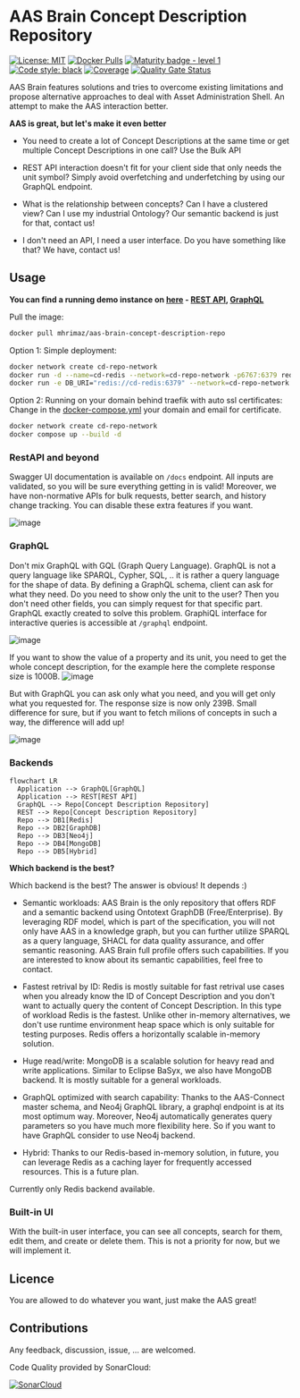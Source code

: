 # AAS Brain Concept Description Repository

[![License: MIT](https://img.shields.io/badge/License-MIT-yellow.svg)](https://opensource.org/licenses/MIT) [![Docker Pulls](https://img.shields.io/docker/pulls/mhrimaz/aas-brain-concept-description-repo?logo=docker)](https://hub.docker.com/r/mhrimaz/aas-brain-concept-description-repo)
 [![Maturity badge - level 1](https://img.shields.io/badge/Maturity-Level%201%20--%20New%20Project-yellow.svg)](https://github.com/tophat/getting-started/blob/master/scorecard.md) [![Code style: black](https://img.shields.io/badge/code%20style-black-000000.svg)](https://github.com/psf/black) [![Coverage](https://sonarcloud.io/api/project_badges/measure?project=mhrimaz_aasbrain-concept-description-repo&metric=coverage)](https://sonarcloud.io/summary/new_code?id=mhrimaz_aasbrain-concept-description-repo) [![Quality Gate Status](https://sonarcloud.io/api/project_badges/measure?project=mhrimaz_aasbrain-concept-description-repo&metric=alert_status)](https://sonarcloud.io/summary/new_code?id=mhrimaz_aasbrain-concept-description-repo) 


AAS Brain features solutions and tries to overcome existing limitations and propose alternative approaches to deal with Asset Administration Shell. An attempt to make the AAS interaction better. 

**AAS is great, but let's make it even better**

- You need to create a lot of Concept Descriptions at the same time or get multiple Concept Descriptions in one call? Use the Bulk API

- REST API interaction doesn't fit for your client side that only needs the unit symbol? Simply avoid overfetching and underfetching by using our GraphQL endpoint. 

- What is the relationship between concepts? Can I have a clustered view? Can I use my industrial Ontology? Our semantic backend is just for that, contact us!

- I don't need an API, I need a user interface. Do you have something like that? We have, contact us!



## Usage

**You can find a running demo instance on [here](https://cd.myaas.ai) - [REST API](https://cd.myaas.ai/docs), [GraphQL](https://cd.myaas.ai/graphql)**

Pull the image:

```bash
docker pull mhrimaz/aas-brain-concept-description-repo
```

Option 1: Simple deployment:
```bash
docker network create cd-repo-network
docker run -d --name=cd-redis --network=cd-repo-network -p6767:6379 redis:7.0-alpine
docker run -e DB_URI="redis://cd-redis:6379" --network=cd-repo-network -p9393:80 mhrimaz/aas-brain-concept-description-repo
```

Option 2: Running on your domain behind traefik with auto ssl certificates:
Change in the [docker-compose.yml](docker-compose.yml) your domain and email for certificate.
```bash
docker network create cd-repo-network
docker compose up --build -d
```

### RestAPI and beyond

Swagger UI documentation is available on `/docs` endpoint. All inputs are validated, so you will be sure everything getting in is valid! Moreover, we have non-normative APIs for bulk requests, better search, and history change tracking. You can disable these extra features if you want.

![image](https://github.com/mhrimaz/aasbrain-concept-description-repo/assets/17963017/b05bedd8-6b3a-4e08-a36c-d9fa9679834d)


### GraphQL

Don't mix GraphQL with GQL (Graph Query Language). GraphQL is not a query language like SPARQL, Cypher, SQL, .. it is rather a query language for the shape of data. By defining a GraphQL schema, client can ask for what they need. Do you need to show only the unit to the user? Then you don't need other fields, you can simply request for that specific part. GraphQL exactly created to solve this problem. GraphiQL interface for interactive queries is accessible at `/graphql` endpoint.

![image](https://github.com/mhrimaz/aasbrain-concept-description-repo/assets/17963017/3d8d48d6-547b-4be1-b518-6a537c4f6b16)

If you want to show the value of a property and its unit, you need to get the whole concept description, for the example here the complete response size is 1000B.
![image](https://github.com/mhrimaz/aasbrain-concept-description-repo/assets/17963017/9f1629ec-5029-411a-93e4-fe07baec7c64)

But with GraphQL you can ask only what you need, and you will get only what you requested for. The response size is now only 239B. Small difference for sure, but if you want to fetch milions of concepts in such a way, the difference will add up!

![image](https://github.com/mhrimaz/aasbrain-concept-description-repo/assets/17963017/15d0ba15-daea-4a7d-a99e-5659a2622bf2)



### Backends

```mermaid
flowchart LR
  Application --> GraphQL[GraphQL]
  Application --> REST[REST API]
  GraphQL --> Repo[Concept Description Repository]
  REST --> Repo[Concept Description Repository]
  Repo --> DB1[Redis]
  Repo --> DB2[GraphDB]
  Repo --> DB3[Neo4j]
  Repo --> DB4[MongoDB]
  Repo --> DB5[Hybrid]
```
**Which backend is the best?**

Which backend is the best? The answer is obvious! It depends :)

- Semantic workloads: AAS Brain is the only repository that offers RDF and a semantic backend using Ontotext GraphDB (Free/Enterprise). By leveraging RDF model, which is part of the specification, you will not only have AAS in a knowledge graph, but you can further utilize SPARQL as a query language, SHACL for data quality assurance, and offer semantic reasoning. AAS Brain full profile offers such capabilities. If you are interested to know about its semantic capabilities, feel free to contact.

- Fastest retrival by ID: Redis is mostly suitable for fast retrival use cases when you already know the ID of Concept Description and you don't want to actually query the content of Concept Description.
In this type of workload Redis is the fastest. Unlike other in-memory alternatives, we don't use runtime environment heap space which is only suitable for testing purposes. Redis offers a horizontally scalable in-memory solution.

- Huge read/write: MongoDB is a scalable solution for heavy read and write applications. Similar to Eclipse BaSyx, we also have MongoDB backend. It is mostly suitable for a general workloads.

- GraphQL optimized with search capability: Thanks to the AAS-Connect master schema, and Neo4j GraphQL library, a graphql endpoint is at its most optimum way. Moreover, Neo4j automatically generates query parameters so you have much more flexibility here. So if you want to have GraphQL consider to use Neo4j backend.

- Hybrid: Thanks to our Redis-based in-memory solution, in future, you can leverage Redis as a caching layer for frequently accessed resources. This is a future plan.

Currently only Redis backend available.

### Built-in UI

With the built-in user interface, you can see all concepts, search for them, edit them, and create or delete them. This is not a priority for now, but we will implement it.


## Licence

You are allowed to do whatever you want, just make the AAS great!

## Contributions

Any feedback, discussion, issue, ... are welcomed.


Code Quality provided by SonarCloud:

[![SonarCloud](https://sonarcloud.io/images/project_badges/sonarcloud-white.svg)](https://sonarcloud.io/summary/new_code?id=mhrimaz_aasbrain-concept-description-repo) 
